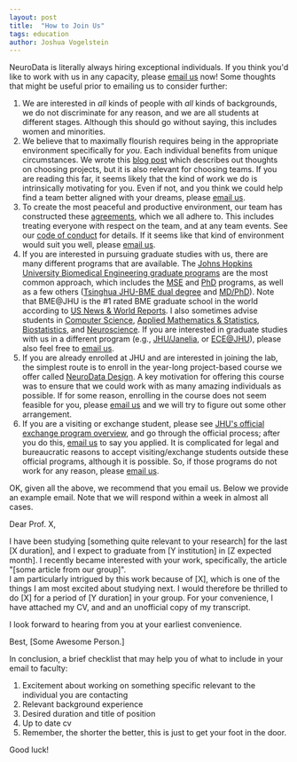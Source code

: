 ```yaml
---
layout: post
title:  "How to Join Us"
tags: education
author: Joshua Vogelstein
---
```


NeuroData is literally always hiring exceptional individuals.  If you think you'd like to work with us in any capacity, please [email us](mailto:join@neurodata.io) now!  Some thoughts that might be useful prior to emailing us to consider further:

1. We are interested in *all* kinds of people with *all* kinds of backgrounds, we do not discriminate for any reason, and we are all students at different stages.  Although this should go without saying, this includes women and minorities. 
2. We believe that to maximally flourish requires being in the appropriate environment specifically for *you*.  Each individual benefits from unique circumstances.  We wrote this [blog post](https://bitsandbrains.io/2018/08/31/sig-and-feas.html) which describes out thoughts on choosing projects, but it is also relevant for choosing teams. If you are reading this far, it seems likely that the kind of work we do is intrinsically motivating for you.  Even if not, and you think we could help find a team better aligned with your dreams, please [email us](mailto:join@neurodata.io).
3. To create the most peaceful and productive environment, our team has constructed these [agreements](https://neurodata.io/about/agreements/), which we all adhere to. This includes  treating everyone with respect on the team, and at any team events.  See our [code of conduct](https://neurodata.io/about/agreements/#respect) for details.  If it seems like that kind of environment would suit you well, please [email us](mailto:join@neurodata.io).
4. If you are interested in pursuing graduate studies with us, there are many different programs that are available.  The [Johns Hopkins University Biomedical Engineering graduate programs](https://www.bme.jhu.edu/graduate/overview/) are the most common approach, which includes the [MSE](https://www.bme.jhu.edu/graduate/mse/prospective-students/) and [PhD](https://www.bme.jhu.edu/graduate/phd/overview/) programs, as well as a few others ([Tsinghua JHU-BME dual degree](https://www.bme.jhu.edu/graduate/tsinghua-jhu-dual-degree-ms-program/overview/) and [MD/PhD](https://www.bme.jhu.edu/graduate/md-phd/)).  Note that BME@JHU is the #1 rated BME graduate school in the world according to [US News & World Reports](https://www.usnews.com/best-graduate-schools/top-engineering-schools/biomedical-rankings). I also sometimes advise students in [Computer Science](https://www.cs.jhu.edu/graduate-studies/),  [Applied Mathematics & Statistics](https://engineering.jhu.edu/ams/graduate-studies/overview/), [Biostatistics](https://www.jhsph.edu/departments/biostatistics/academics-and-student-life/degree-programs/), and [Neuroscience](http://neuroscience.jhu.edu/graduate). If you are interested in graduate studies with us in a different program (e.g., [JHU/Janelia](https://www.janelia.org/you-janelia/students-postdocs/joint-graduate-program), or [ECE@JHU](https://engineering.jhu.edu/ece/graduate-studies/)), please also feel free to [email us](mailto:join@neurodata.io). 
5. If you are already enrolled at JHU and are interested in joining the lab, the simplest route is to enroll in the year-long project-based course we offer called [NeuroData Design](https://neurodatadesign.github.io/Syllabus/).  A key motivation for offering this course was to ensure that we could work with as many amazing individuals as possible.  If for some reason, enrolling in the course does not seem feasible for you, please [email us](mailto:join@neurodata.io) and we will try to figure out some other arrangement.  
6. If you are a visiting or exchange student, please see [JHU's official exchange program overview](https://apply.jhu.edu/visiting-and-exchange-students/), and go through the official process; after you do this, [email us](mailto:join@neurodata.io)  to say you applied.  It is complicated for legal and bureaucratic reasons to accept visiting/exchange students outside these official programs, although it is possible. So, if those programs do not work for any reason, please  [email us](mailto:join@neurodata.io).

OK, given all the above, we recommend that you email us.  Below we provide an example email.  Note that we will respond within a week in almost all cases.  

Dear Prof. X,

I have been studying [something quite relevant to your research] for the last [X duration], and I expect to graduate from [Y institution] in [Z expected month].
I recently became interested with your work, specifically, the article "[some article from our group]".  
I am particularly intrigued by this work because of [X], which is one of the things I am most excited about studying next.
I would therefore be thrilled to do [X] for a period of [Y duration] in your group.
For your convenience, I have attached my CV, and and an unofficial copy of my transcript.  

I look forward to hearing from you at your earliest convenience.

Best,
[Some Awesome Person.]


In conclusion, a brief checklist that may help you of what to include in your email to faculty:

1. Excitement about working on something specific relevant to the individual you are contacting
2. Relevant background experience
3. Desired duration and title of position
4. Up to date cv
5. Remember, the shorter the better, this is just to get your foot in the door.


Good luck!


<!-- I get many emails from potential trainees inquiring about a job. -->
<!-- This ranges from high school students to people that have already completed a few postdocs to retirees. -->


<!-- We love working with many different people, from all walks of life and at all stages of education (we are in many of them ourselves). This blog post explains our thought process in terms of how we choose who to be on our team.  We hope it is useful to you, and look forward to your feedback and working with you! -->

<!-- Firstly, if you  -->
<!-- Secondly, We have a few basic requirements for being on the team: -->


<!-- 1. You are more excited about working on the stuff we work on than anything else in the world. We believe maximally thrive/flourish  their [zone of genius](https://www.amazon.com/Big-Leap-Conquer-Hidden-Level/dp/0061735361), and we desire to support people to  maximally thrive. -->
<!-- 2. You are excited to specifically work with and hang out with us, and we feel the same way about you. We care deeply about the quality of our lives, which, for us, is typically largely determined by our relationships with the people around us.   -->
<!-- 3. You agree to all our [agreements](https://github.com/neurodata/about/blob/master/agreements.md). We collectively generated these agreements, and frequently update them, to reflect our core values. If they are not cool with you, it is unlikely that you will be a good cultural fit on our team.   -->

<!-- 
If you meet all the above requirements, than there is a pretty good chance we'll get to do something awesome together :)  However, there are some actual skills and background knowledge that are quite useful.  These are not quite required, because we often work with high school students, for example, who lack these skills, but they are suggested.
For college and post-college students, some background in either theoretical mathematics/statistics and/or numerical programming is essentially required to contribute.  

Something else that is required, but is basically impossible to assess without ever talking to us, is an ability to communicate technical content to **us** effectively.  This is important because we work on teams, and the efficiency of our team is partially determined by our ability to communicate effectively with one another.  We acknoweldge that this is highly subjective, a given individual might be able to communicate effectively with some people, and not others.

One last thing: the longer you are interested in working on our team, the better.  For example, PhD students stick around for five years, we can train you and do a whole bunch of amazing things together in that time. Postdocs can stick around for 2 years, which is nice if they already are up to speed on crucial data science skills.  Master's students are more complicated, as they have so little time and so much to learn.  Though we often take summer students, they are the most difficult to do right by.  We want them to learn and have an awesome experience, but we are a small team, and summer is not long enough to contribute, just long enough to get some basic training in.  So, summer positions are particularly selective. In any case, we hope to work with you soon, and if only for a short time now, we hope a much longer time in the future.


OK, now we are in good shape, and we're actually looking forward to an email from you!  I try to respond to every single request I receive, but some I judge as spam (or my spam filter does), and are therefore ignored.  If you have not received a response from me within a week, please email again (probably change the text because the first one I thought was spam)!  Below is a template of an email that gets me excited to respond,  mostly probably because it caters to my ego.
Nonetheless, it is effective, and potentially helpful, so I thought I'd share. I've written it as if this person is finishing grad school, so make appropriate changes if you are finishing something else. -->

